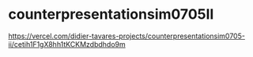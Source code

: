 # counterpresentationsim0705II

https://vercel.com/didier-tavares-projects/counterpresentationsim0705-ii/cetih1F1gX8hh1tKCKMzdbdhdo9m
